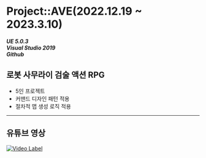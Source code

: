 # Project::AVE(2022.12.19 ~ 2023.3.10)
__*UE 5.0.3*__  
__*Visual Studio 2019*__  
__*Github*__  
## 로봇 사무라이 검술 액션 RPG
+ 5인 프로젝트
+ 커맨드 디자인 패턴 적용
+ 절차적 맵 생성 로직 적용
---
## 유튜브 영상
[![Video Label](http://img.youtube.com/vi/yeHOE-68XNA/0.jpg)](https://youtu.be/yeHOE-68XNA)
